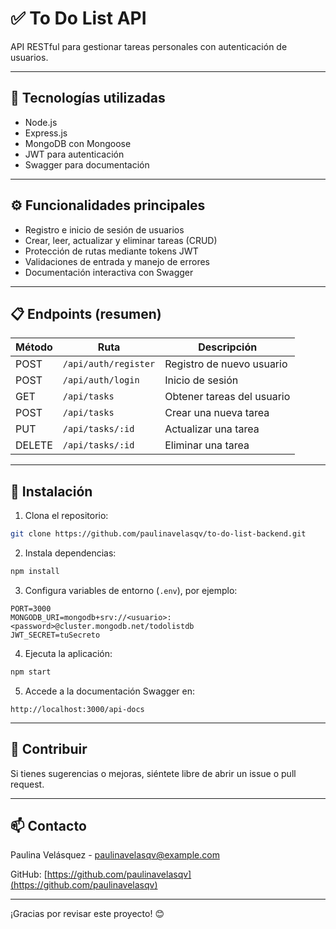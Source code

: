 # ✅ To Do List API

API RESTful para gestionar tareas personales con autenticación de usuarios.

---

## 🚀 Tecnologías utilizadas

- Node.js
- Express.js
- MongoDB con Mongoose
- JWT para autenticación
- Swagger para documentación

---

## ⚙️ Funcionalidades principales

- Registro e inicio de sesión de usuarios
- Crear, leer, actualizar y eliminar tareas (CRUD)
- Protección de rutas mediante tokens JWT
- Validaciones de entrada y manejo de errores
- Documentación interactiva con Swagger

---

## 📋 Endpoints (resumen)

| Método | Ruta                | Descripción                      |
|--------|---------------------|----------------------------------|
| POST   | `/api/auth/register` | Registro de nuevo usuario        |
| POST   | `/api/auth/login`    | Inicio de sesión                 |
| GET    | `/api/tasks`         | Obtener tareas del usuario       |
| POST   | `/api/tasks`         | Crear una nueva tarea            |
| PUT    | `/api/tasks/:id`     | Actualizar una tarea             |
| DELETE | `/api/tasks/:id`     | Eliminar una tarea               |

---

## 🔧 Instalación

1. Clona el repositorio:

```bash
git clone https://github.com/paulinavelasqv/to-do-list-backend.git
```

2. Instala dependencias:

```bash
npm install
```

3. Configura variables de entorno (`.env`), por ejemplo:

```env
PORT=3000
MONGODB_URI=mongodb+srv://<usuario>:<password>@cluster.mongodb.net/todolistdb
JWT_SECRET=tuSecreto
```

4. Ejecuta la aplicación:

```bash
npm start
```

5. Accede a la documentación Swagger en:

```
http://localhost:3000/api-docs
```

---

## 🤝 Contribuir

Si tienes sugerencias o mejoras, siéntete libre de abrir un issue o pull request.

---

## 📫 Contacto

Paulina Velásquez - [paulinavelasqv@example.com](mailto:paulinavelasqv@example.com)

GitHub: [https://github.com/paulinavelasqv](https://github.com/paulinavelasqv)

---

¡Gracias por revisar este proyecto! 😊
